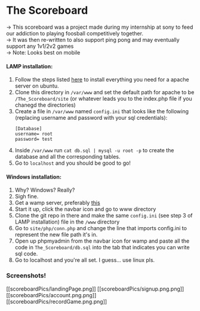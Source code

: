 # The Scoreboard

-> This scoreboard was a project made during my internship at sony to feed our addiction to playing foosball competitively together.  
-> It was then re-written to also support ping pong and may eventually support any 1v1/2v2 games   
-> Note: Looks best on mobile


#### LAMP installation:

1. Follow the steps listed [here](http://howtoubuntu.org/how-to-install-lamp-on-ubuntu) to install everything you need for a apache server on ubuntu.
2. Clone this directory in `/var/www` and set the default path for apache to be `/The_Scoreboard/site` (or whatever leads you to the index.php file if you chanegd the directories)
3. Create a file in `/var/www` named `config.ini` that looks like the following (replacing username and password with your sql credentials):   
    ```
    [Database]   
    username= root   
    password= test   
    ```
4. Inside `/var/www` run `cat db.sql | mysql -u root -p` to create the database and all the corresponding tables.
5. Go to `localhost` and you should be good to go!


#### Windows installation:
1. Why? Windows? Really?
2. Sigh fine.
3. Get a wamp server, preferably [this](http://www.filehorse.com/download-wampserver-32/)
4. Start it up, click the navbar icon and go to www directory
5. Clone the git repo in there and make the same `config.ini` (see step 3 of LAMP installation) file in the `/www` directory
6. Go to `site/php/conn.php` and change the line that imports config.ini to represent the new file path it's in.
7. Open up phpmyadmin from the navbar icon for wamp and paste all the code in `The_Scoreboard/db.sql` into the tab that indicates you can write sql code.
8. Go to localhost and you're all set. I guess... use linux pls.


### Screenshots!
[[scoreboardPics/landingPage.png]]
[[scoreboardPics/signup.png.png]]
[[scoreboardPics/account.png.png]]
[[scoreboardPics/recordGame.png.png]]
